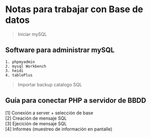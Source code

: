 # Notas para trabajar con Base de datos

> Iniciar mySQL  

## Software para administrar mySQL  

    1. phpmyadmin  
    2. mysql Workbench
    3. heidi
    4. tablePlus
    
> Importar backup catalogo SQL
    
## Guía para conectar PHP a servidor de BBDD  

[1] Conexión a server + selección de base  
[2] Creación de mensaje SQL  
[3] Ejecición de mensaje SQL  
[4] Informes (muestreo de información en pantalle)  
